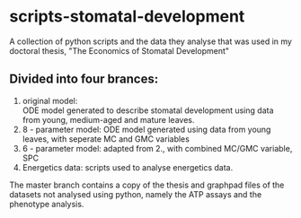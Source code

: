 # scripts-stomatal-development
A collection of python scripts and the data they analyse that was used in my doctoral thesis, "The Economics of Stomatal Development"

## Divided into four brances:
1. original model:  
        ODE model generated to describe stomatal development using data from young, medium-aged and mature leaves.
2. 8 - parameter model:
        ODE model generated using data from young leaves, with seperate MC and GMC variables
3. 6 - parameter model:
        adapted from 2., with combined MC/GMC variable, SPC
4. Energetics data:
       scripts used to analyse energetics data.
       
The master branch contains a copy of the thesis and graphpad files of the datasets not analysed using python, namely the ATP assays and the phenotype analysis. 
